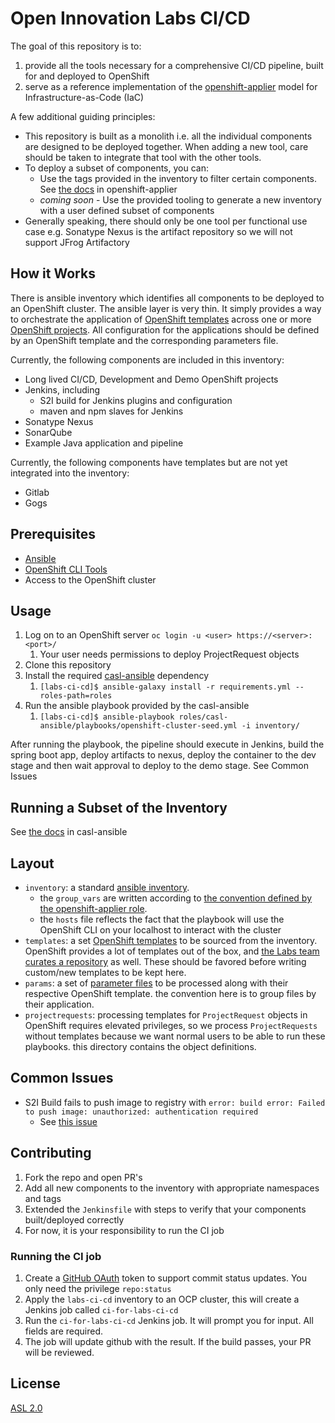 # Open Innovation Labs CI/CD

The goal of this repository is to:

 1. provide all the tools necessary for a comprehensive CI/CD pipeline, built for and deployed to OpenShift
 2. serve as a reference implementation of the [openshift-applier](https://github.com/redhat-cop/casl-ansible/tree/master/roles/openshift-applier) model for Infrastructure-as-Code (IaC) 

A few additional guiding principles:

* This repository is built as a monolith i.e. all the individual components are designed to be deployed together. When adding a new tool, care should be taken to integrate that tool with the other tools. 
* To deploy a subset of components, you can:
  * Use the tags provided in the inventory to filter certain components. See [the docs](https://github.com/redhat-cop/casl-ansible/tree/master/roles/openshift-applier#filtering-content-based-on-tags) in openshift-applier
  * _coming soon_ - Use the provided tooling to generate a new inventory with a user defined subset of components
* Generally speaking, there should only be one tool per functional use case e.g. Sonatype Nexus is the artifact repository so we will not support JFrog Artifactory

## How it Works

There is ansible inventory which identifies all components to be deployed to an OpenShift cluster. The ansible layer is very thin. It simply provides a way to orchestrate the application of [OpenShift templates](https://docs.openshift.com/container-platform/3.6/dev_guide/templates.html) across one or more [OpenShift projects](https://docs.openshift.com/container-platform/3.6/architecture/core_concepts/projects_and_users.html#projects). All configuration for the applications should be defined by an OpenShift template and the corresponding parameters file. 

Currently, the following components are included in this inventory:

* Long lived CI/CD, Development and Demo OpenShift projects 
* Jenkins, including
  * S2I build for Jenkins plugins and configuration
  * maven and npm slaves for Jenkins
* Sonatype Nexus
* SonarQube
* Example Java application and pipeline

Currently, the following components have templates but are not yet integrated into the inventory:

* Gitlab
* Gogs

## Prerequisites

* [Ansible](http://docs.ansible.com/ansible/latest/intro_installation.html)
* [OpenShift CLI Tools](https://docs.openshift.com/container-platform/3.6/cli_reference/get_started_cli.html)
* Access to the OpenShift cluster 

## Usage 

1. Log on to an OpenShift server `oc login -u <user> https://<server>:<port>/`
    1. Your user needs permissions to deploy ProjectRequest objects
2. Clone this repository
3. Install the required [casl-ansible](https://github.com/redhat-cop/casl-ansible) dependency
    1. `[labs-ci-cd]$ ansible-galaxy install -r requirements.yml --roles-path=roles`
4. Run the ansible playbook provided by the casl-ansible
    1. `[labs-ci-cd]$ ansible-playbook roles/casl-ansible/playbooks/openshift-cluster-seed.yml -i inventory/`

After running the playbook, the pipeline should execute in Jenkins, build the spring boot app, deploy artifacts to nexus, deploy the container to the dev stage and then wait approval to deploy to the demo stage. See Common Issues


## Running a Subset of the Inventory 

See [the docs](https://github.com/redhat-cop/casl-ansible/tree/master/roles/openshift-applier#filtering-content-based-on-tags) in casl-ansible

## Layout
- `inventory`: a standard [ansible inventory](http://docs.ansible.com/ansible/latest/intro_inventory.html). 
  - the `group_vars` are written according to [the convention defined by the openshift-applier role](https://github.com/redhat-cop/casl-ansible/tree/master/roles/openshift-applier#sourcing-openshift-object-definitions).
  -  the `hosts` file reflects the fact that the playbook will use the OpenShift CLI on your localhost to interact with the cluster
- `templates`: a set [OpenShift templates](https://docs.openshift.com/container-platform/3.6/dev_guide/templates.html) to be sourced from the inventory. OpenShift provides a lot of templates out of the box, and [the Labs team curates a repository](https://github.com/rht-labs/labs-ci-cd/tree/master/templates) as well. These should be favored before writing custom/new templates to be kept here.
- `params`: a set of [parameter files](https://docs.openshift.com/container-platform/3.6/dev_guide/templates.html#templates-parameters) to be processed along with their respective OpenShift template. the convention here is to group files by their application.
- `projectrequests`: processing templates for `ProjectRequest` objects in OpenShift requires elevated privileges, so we process `ProjectRequests` without templates because we want normal users to be able to run these playbooks. this directory contains the object definitions.

## Common Issues

- S2I Build fails to push image to registry with `error: build error: Failed to push image: unauthorized: authentication required`
  - See [this issue](https://github.com/openshift/origin/issues/4518)
  
## Contributing

1) Fork the repo and open PR's
2) Add all new components to the inventory with appropriate namespaces and tags
3) Extended the `Jenkinsfile` with steps to verify that your components built/deployed correctly
4) For now, it is your responsibility to run the CI job

### Running the CI job 

1) Create a [GitHub OAuth](https://help.github.com/articles/creating-a-personal-access-token-for-the-command-line/) token to support commit status updates. You only need the privilege `repo:status`
2) Apply the `labs-ci-cd` inventory to an OCP cluster, this will create a Jenkins job called `ci-for-labs-ci-cd`
3) Run the `ci-for-labs-ci-cd` Jenkins job. It will prompt you for input. All fields are required.
4) The job will update github with the result. If the build passes, your PR will be reviewed.

## License
[ASL 2.0](LICENSE)
